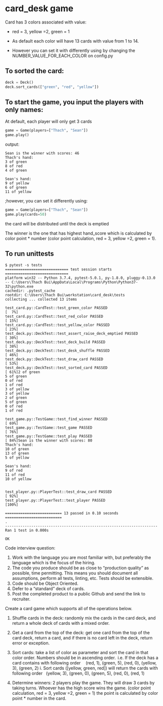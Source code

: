 # card_desk game

Card has 3 colors associated with value:
* red = 3, yellow =2, green = 1

* As default each color will have 13 cards with value from 1 to 14.

* However you can set it with differently using by changing the NUMBER_VALUE_FOR_EACH_COLOR on config.py

## To sorted the card:
```python
deck = Deck()
deck.sort_cards(["green", "red", "yellow"])
```


## To start the game, you input the players with only names:
At default, each player will only get 3 cards
```python
game = Game(players=["Thach", "Sean"])
game.play()
```


output:
```
Sean is the winner with scores: 46
Thach's hand:
3 of green
8 of red
4 of green

Sean's hand:
9 of yellow
6 of green
11 of yellow
```


;however, you can set it differently using:
```python
game = Game(players=["Thach", "Sean"])
game.play(cards=50)
```

the card will be distributed until the deck is emptied

The winner is the one that has highest hand_score which is calculated by color point * number (color point calculation, red = 3, yellow =2, green = 1).

## To run unittests
```
$ pytest -s tests
============================= test session starts =============================
platform win32 -- Python 3.7.4, pytest-5.0.1, py-1.8.0, pluggy-0.13.0 -- C:\Users\Thach Bui\AppData\Local\Programs\Python\Python37-32\python.exe
cachedir: .pytest_cache
rootdir: C:\Users\Thach Bui\workstation\card_desk\tests
collecting ... collected 13 items

test_card.py::CardTest::test_green_color PASSED                          [  7%]
test_card.py::CardTest::test_red_color PASSED                            [ 15%]
test_card.py::CardTest::test_yellow_color PASSED                         [ 23%]
test_deck.py::DeckTest::test_assert_raise_deck_emptied PASSED            [ 30%]
test_deck.py::DeckTest::test_deck_build PASSED                           [ 38%]
test_deck.py::DeckTest::test_desk_shuffle PASSED                         [ 46%]
test_deck.py::DeckTest::test_draw_card PASSED                            [ 53%]
test_deck.py::DeckTest::test_sorted_card PASSED                          [ 61%]2 of green
5 of green
0 of red
1 of red
3 of yellow
3 of yellow
2 of green
5 of green
0 of red
1 of red

test_game.py::TestGame::test_find_winner PASSED                          [ 69%]
test_game.py::TestGame::test_game PASSED                                 [ 76%]
test_game.py::TestGame::test_play PASSED                                 [ 84%]Sean is the winner with scores: 80
Thach's hand:
10 of green
13 of green
5 of yellow

Sean's hand:
9 of red
11 of red
10 of yellow


test_player.py::PlayerTest::test_draw_card PASSED                        [ 92%]
test_player.py::PlayerTest::test_player PASSED                           [100%]

========================== 13 passed in 0.10 seconds ==========================
.
----------------------------------------------------------------------
Ran 1 test in 0.000s

OK
```

Code interview question:
1.	Work with the language you are most familiar with, but preferably the language which is the focus of the hiring.
2.	The code you produce should be as close to “production quality” as possible, time permitting.
This means you should document all assumptions, perform all tests, linting, etc. Tests should be extensible.
3.	Code should be Object Oriented.
4.	Defer to a “standard” deck of cards.
5.	Post the completed product to a public Github and send the link to recruiter.


Create a card game which supports all of the operations below.
1.	Shuffle cards in the deck: randomly mix the cards in the card deck, and return a whole deck of cards with a mixed order.

2.	Get a card from the top of the deck: get one card from the top of the card deck, return a card, and if there is no card left in the deck, return error or exception. 

3.	Sort cards: take a list of color as parameter and sort the card in that color order.
Numbers should be in ascending order. 
i.e. If the deck has a card contains with following order 
    (red, 1), (green, 5), (red, 0), (yellow, 3), (green, 2)
i.	Sort cards ([yellow, green, red]) will return the cards with following order
   (yellow, 3), (green, 0), (green, 5), (red, 0), (red, 1) 

4.	Determine winners: 2 players play the game. They will draw 3 cards by taking turns.
Whoever has the high score wins the game. (color point calculation, red = 3, yellow =2, green = 1) the point is calculated by color point * number in the card.  

